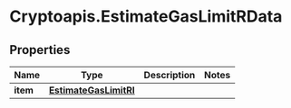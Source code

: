 # Cryptoapis.EstimateGasLimitRData

## Properties

Name | Type | Description | Notes
------------ | ------------- | ------------- | -------------
**item** | [**EstimateGasLimitRI**](EstimateGasLimitRI.md) |  | 


